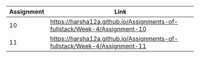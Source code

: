 |Assignment|Link|
|----------|----|
|10|https://harsha12a.github.io/Assignments-of-fullstack/Week-4/Assignment-10|
|11|https://harsha12a.github.io/Assignments-of-fullstack/Week-4/Assignment-11|